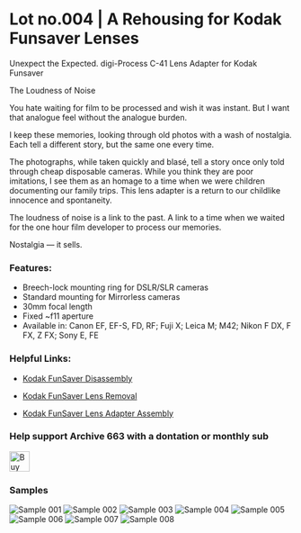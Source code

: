 # Lot no.004 | A Rehousing for Kodak Funsaver Lenses
Unexpect the Expected. digi-Process C-41 Lens Adapter for Kodak Funsaver

The Loudness of Noise

You hate waiting for film to be processed and wish it was instant. But I want that analogue feel without the analogue burden.

I keep these memories, looking through old photos with a wash of nostalgia. Each tell a different story, but the same one every time.

The photographs, while taken quickly and blasé, tell a story once only told through cheap disposable cameras. While you think they are poor imitations, I see them as an homage to a time when we were children documenting our family trips. This lens adapter is a return to our childlike innocence and spontaneity.

The loudness of noise is a link to the past. A link to a time when we waited for the one hour film developer to process our memories.

Nostalgia — it sells.

### Features:
- Breech-lock mounting ring for DSLR/SLR cameras
- Standard mounting for Mirrorless cameras
- 30mm focal length
- Fixed ~f11 aperture
- Available in: Canon EF, EF-S, FD, RF; Fuji X; Leica M; M42; Nikon F DX, F FX, Z FX; Sony E, FE

### Helpful Links:
- [Kodak FunSaver Disassembly](https://www.youtube.com/watch?v=eMyq5sUIDkU)

- [Kodak FunSaver Lens Removal](https://www.youtube.com/watch?v=mniP1P2PrpM)

- [Kodak FunSaver Lens Adapter Assembly](https://www.youtube.com/watch?v=7Ed5-oDCAb8)

### Help support Archive 663 with a dontation or monthly sub
<a href='https://ko-fi.com/P5P3MHMSF' target='_blank'><img height='36' style='border:0px;height:36px;' src='https://storage.ko-fi.com/cdn/kofi2.png?v=3' border='0' alt='Buy Me a Coffee at ko-fi.com' /></a>

### Samples

![Sample 001](https://github.com/Archive-663/kodakFunsaver/blob/main/ASSETS/_MG_1422.jpg)
![Sample 002](https://github.com/Archive-663/kodakFunsaver/blob/main/ASSETS/_MG_1448.jpg)
![Sample 003](https://github.com/Archive-663/kodakFunsaver/blob/main/ASSETS/_MG_1449.jpg)
![Sample 004](https://github.com/Archive-663/kodakFunsaver/blob/main/ASSETS/_MG_1454.jpg)
![Sample 005](https://github.com/Archive-663/kodakFunsaver/blob/main/ASSETS/_MG_1456.jpg)
![Sample 006](https://github.com/Archive-663/kodakFunsaver/blob/main/ASSETS/_MG_1465.jpg)
![Sample 007](https://github.com/Archive-663/kodakFunsaver/blob/main/ASSETS/_MG_1472.jpg)
![Sample 008](https://github.com/Archive-663/kodakFunsaver/blob/main/ASSETS/_MG_1477.jpg)
